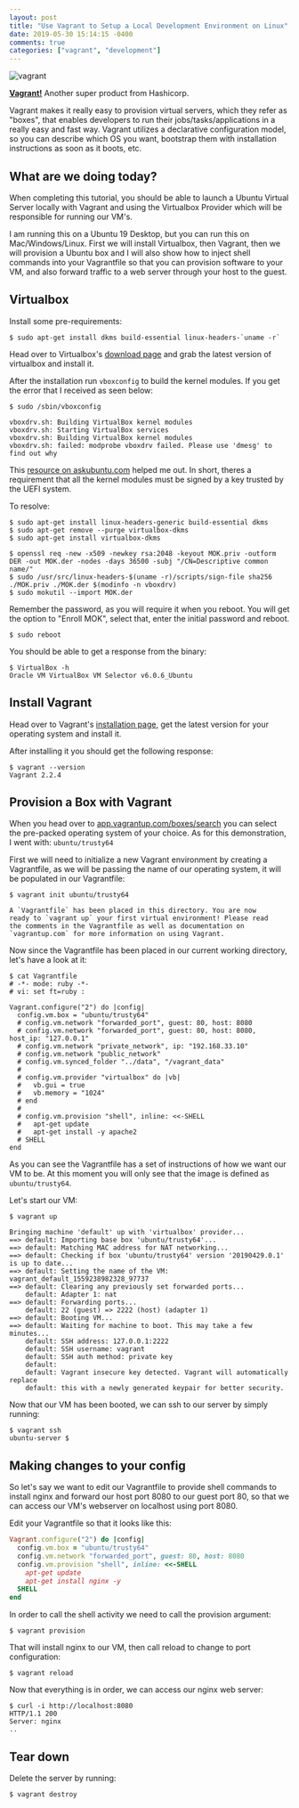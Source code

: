 ```yaml
---
layout: post
title: "Use Vagrant to Setup a Local Development Environment on Linux"
date: 2019-05-30 15:14:15 -0400
comments: true
categories: ["vagrant", "development"] 
---
```


![vagrant](https://user-images.githubusercontent.com/567298/58658188-37cec280-8320-11e9-90ca-1226b3ccb292.png)

**[Vagrant!](https://www.vagrantup.com)** Another super product from Hashicorp.

Vagrant makes it really easy to provision virtual servers, which they refer as "boxes", that enables developers to run their jobs/tasks/applications in a really easy and fast way. Vagrant utilizes a declarative configuration model, so you can describe which OS you want, bootstrap them with installation instructions as soon as it boots, etc.

## What are we doing today?

When completing this tutorial, you should be able to launch a Ubuntu Virtual Server locally with Vagrant and using the Virtualbox Provider which will be responsible for running our VM's.

I am running this on a Ubuntu 19 Desktop, but you can run this on Mac/Windows/Linux. First we will install Virtualbox, then Vagrant, then we will provision a Ubuntu box and I will also show how to inject shell commands into your Vagrantfile so that you can provision software to your VM, and also forward traffic to a web server through your host to the guest.

## Virtualbox

Install some pre-requirements:

```
$ sudo apt-get install dkms build-essential linux-headers-`uname -r`
```

Head over to Virtualbox's [download page](https://www.virtualbox.org/wiki/Downloads) and grab the latest version of virtualbox and install it.

After the installation run `vboxconfig` to build the kernel modules. If you get the error that I received as seen below:

```
$ sudo /sbin/vboxconfig

vboxdrv.sh: Building VirtualBox kernel modules
vboxdrv.sh: Starting VirtualBox services
vboxdrv.sh: Building VirtualBox kernel modules
vboxdrv.sh: failed: modprobe vboxdrv failed. Please use 'dmesg' to find out why
```

This [resource on askubuntu.com](https://askubuntu.com/questions/900118/vboxdrv-sh-failed-modprobe-vboxdrv-failed-please-use-dmesg-to-find-out-why) helped me out. In short, theres a requirement that all the kernel modules must be signed by a key trusted by the UEFI system.

To resolve:

```
$ sudo apt-get install linux-headers-generic build-essential dkms
$ sudo apt-get remove --purge virtualbox-dkms
$ sudo apt-get install virtualbox-dkms

$ openssl req -new -x509 -newkey rsa:2048 -keyout MOK.priv -outform DER -out MOK.der -nodes -days 36500 -subj "/CN=Descriptive common name/"
$ sudo /usr/src/linux-headers-$(uname -r)/scripts/sign-file sha256 ./MOK.priv ./MOK.der $(modinfo -n vboxdrv)
$ sudo mokutil --import MOK.der
```

Remember the password, as you will require it when you reboot. You will get the option to "Enroll MOK", select that, enter the initial password and reboot. 

```
$ sudo reboot
```

You should be able to get a response from the binary:

```
$ VirtualBox -h
Oracle VM VirtualBox VM Selector v6.0.6_Ubuntu
```

## Install Vagrant

Head over to Vagrant's [installation page](https://www.vagrantup.com/docs/installation/), get the latest version for your operating system and install it.

After installing it you should get the following response:

```
$ vagrant --version
Vagrant 2.2.4
```

## Provision a Box with Vagrant

When you head over to [app.vagrantup.com/boxes/search](https://app.vagrantup.com/boxes/search) you can select the pre-packed operating system of your choice. As for this demonstration, I went with: `ubuntu/trusty64`

First we will need to initialize a new Vagrant environment by creating a Vagrantfile, as we will be passing the name of our operating system, it will be populated in our Vagrantfile:

```
$ vagrant init ubuntu/trusty64

A `Vagrantfile` has been placed in this directory. You are now
ready to `vagrant up` your first virtual environment! Please read
the comments in the Vagrantfile as well as documentation on
`vagrantup.com` for more information on using Vagrant.
```

Now since the Vagrantfile has been placed in our current working directory, let's have a look at it:

```
$ cat Vagrantfile
# -*- mode: ruby -*-
# vi: set ft=ruby :

Vagrant.configure("2") do |config|
  config.vm.box = "ubuntu/trusty64"
  # config.vm.network "forwarded_port", guest: 80, host: 8080
  # config.vm.network "forwarded_port", guest: 80, host: 8080, host_ip: "127.0.0.1"
  # config.vm.network "private_network", ip: "192.168.33.10"
  # config.vm.network "public_network"
  # config.vm.synced_folder "../data", "/vagrant_data"
  #
  # config.vm.provider "virtualbox" do |vb|
  #   vb.gui = true
  #   vb.memory = "1024"
  # end
  #
  # config.vm.provision "shell", inline: <<-SHELL
  #   apt-get update
  #   apt-get install -y apache2
  # SHELL
end
```

As you can see the Vagrantfile has a set of instructions of how we want our VM to be. At this moment you will only see that the image is defined as `ubuntu/trusty64`.

Let's start our VM:

```
$ vagrant up

Bringing machine 'default' up with 'virtualbox' provider...
==> default: Importing base box 'ubuntu/trusty64'...
==> default: Matching MAC address for NAT networking...
==> default: Checking if box 'ubuntu/trusty64' version '20190429.0.1' is up to date...
==> default: Setting the name of the VM: vagrant_default_1559238982328_97737
==> default: Clearing any previously set forwarded ports...
    default: Adapter 1: nat
==> default: Forwarding ports...
    default: 22 (guest) => 2222 (host) (adapter 1)
==> default: Booting VM...
==> default: Waiting for machine to boot. This may take a few minutes...
    default: SSH address: 127.0.0.1:2222
    default: SSH username: vagrant
    default: SSH auth method: private key
    default:
    default: Vagrant insecure key detected. Vagrant will automatically replace
    default: this with a newly generated keypair for better security.
```

Now that our VM has been booted, we can ssh to our server by simply running:

```
$ vagrant ssh
ubuntu-server $
```

## Making changes to your config

So let's say we want to edit our Vagrantfile to provide shell commands to install nginx and forward our host port 8080 to our guest port 80, so that we can access our VM's webserver on localhost using port 8080.

Edit your Vagrantfile so that it looks like this:

```ruby
Vagrant.configure("2") do |config|
  config.vm.box = "ubuntu/trusty64"
  config.vm.network "forwarded_port", guest: 80, host: 8080
  config.vm.provision "shell", inline: <<-SHELL
    apt-get update
    apt-get install nginx -y
  SHELL
end
```

In order to call the shell activity we need to call the provision argument:

```
$ vagrant provision
```

That will install nginx to our VM, then call reload to change to port configuration:

```
$ vagrant reload
```

Now that everything is in order, we can access our nginx web server:

```
$ curl -i http://localhost:8080
HTTP/1.1 200
Server: nginx
..
```

## Tear down

Delete the server by running:

```
$ vagrant destroy
```
